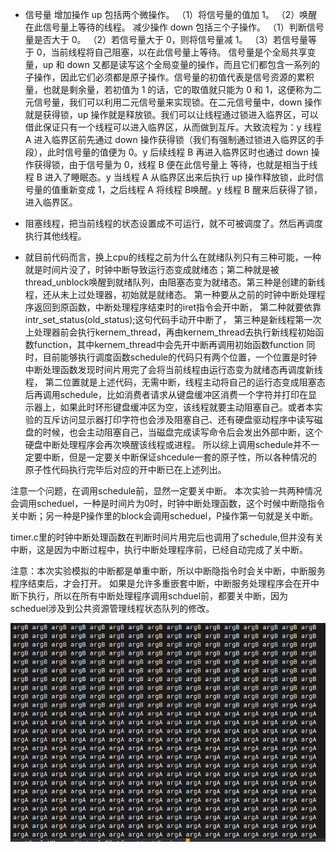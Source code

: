 - 信号量
增加操作 up 包括两个微操作。
（1）将信号量的值加 1。
（2）唤醒在此信号量上等待的线程。
减少操作 down 包括三个子操作。
（1）判断信号量是否大于 0。
（2）若信号量大于 0，则将信号量减 1。
（3）若信号量等于 0，当前线程将自己阻塞，以在此信号量上等待。
信号量是个全局共享变量，up 和 down 又都是读写这个全局变量的操作，而且它们都包含一系列的子操作，因此它们必须都是原子操作。信号量的初值代表是信号资源的累积量，也就是剩余量，若初值为 1 的话，它的取值就只能为 0 和 1，这便称为二元信号量，我们可以利用二元信号量来实现锁。在二元信号量中，down 操作就是获得锁，up 操作就是释放锁。我们可以让线程通过锁进入临界区，可以借此保证只有一个线程可以进入临界区，从而做到互斥。大致流程为：y 线程 A 进入临界区前先通过 down 操作获得锁（我们有强制通过锁进入临界区的手段），此时信号量的值便为 0。y 后续线程 B 再进入临界区时也通过 down 操作获得锁，由于信号量为 0，线程 B 便在此信号量上
等待，也就是相当于线程 B 进入了睡眠态。y 当线程 A 从临界区出来后执行 up 操作释放锁，此时信号量的值重新变成 1，之后线程 A 将线程 B唤醒。y 线程 B 醒来后获得了锁，进入临界区。

- 阻塞线程，把当前线程的状态设置成不可运行，就不可被调度了。然后再调度执行其他线程。

- 就目前代码而言，换上cpu的线程之前为什么在就绪队列只有三种可能，一种就是时间片没了，时钟中断导致运行态变成就绪态；第二种就是被thread_unblock唤醒到就绪队列，由阻塞态变为就绪态。第三种是创建的新线程，还从未上过处理器，初始就是就绪态。
第一种要从之前的时钟中断处理程序返回到原函数，中断处理程序结束时的iret指令会开中断，
第二种就要依靠intr_set_status(old_status);这句代码手动开中断了，
第三种是新线程第一次上处理器前会执行kernem_thread，再由kernem_thread去执行新线程初始函数function，其中kernem_thread中会先开中断再调用初始函数function
同时，目前能够执行调度函数schedule的代码只有两个位置，一个位置是时钟中断处理函数发现时间片用完了会将当前线程由运行态变为就绪态再调度新线程，
第二位置就是上述代码，无需中断，线程主动将自己的运行态变成阻塞态后再调用schedule，比如消费者请求从键盘缓冲区消费一个字符并打印在显示器上，如果此时环形键盘缓冲区为空，该线程就要主动阻塞自己。或者本实验的互斥访问显示器打印字符也会涉及阻塞自己、还有硬盘驱动程序中读写磁盘的时候，也会主动阻塞自己，当磁盘完成读写命令后会发出外部中断，这个硬盘中断处理程序会再次唤醒该线程或进程。
所以综上调用schedule并不一定要中断，但是一定要关中断保证shcedule一套的原子性，所以各种情况的原子性代码执行完毕后对应的开中断已在上述列出。

注意一个问题，在调用schedule前，显然一定要关中断。
本次实验一共两种情况会调用scheduel，一种是时间片为0时，时钟中断处理函数，这个时候中断隐指令关中断；另一种是P操作里的block会调用scheduel，P操作第一句就是关中断。

timer.c里的时钟中断处理函数在判断时间片用完后也调用了schedule,但并没有关中断，这是因为中断过程中，执行中断处理程序前，已经自动完成了关中断。

注意：本次实验模拟的中断都是单重中断，所以中断隐指令时会关中断，中断服务程序结束后，才会打开。
如果是允许多重嵌套中断，中断服务处理程序会在开中断下执行，所以在所有中断处理程序调用schduel前，都要关中断，因为scheduel涉及到公共资源管理线程状态队列的修改。


![](../asset/12-19.png)